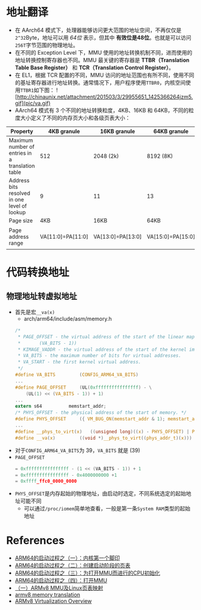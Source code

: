 #  地址翻译
* 在 AArch64 模式下，处理器能够访问更大范围的地址空间，不再仅仅是`2^32`Byte，地址可以用 *64位* 表示，但其中 **有效位是48位**。也就是可以访问`256T`字节范围的物理地址。
* 在不同的 Exception Level 下，MMU 使用的地址转换机制不同，进而使用的地址转换控制寄存器也不同。MMU 最关键的寄存器是 **TTBR（Translation Table Base Register）** 和 **TCR（Translation Control Register）**。
* 在 EL1，根据 TCR 配置的不同，MMU 访问的地址范围也有所不同，使用不同的基址寄存器进行地址转换。通常情况下，用户程序使用`TTBR0`，内核空间使用`TTBR1`如下图：
![http://chinaunix.net/attachment/201503/3/29955651_1425366264jzm5.gif](pic/va.gif)
* AArch64 模式有 3 个不同的地址转换粒度，4KB、16KB 和 64KB，不同的粒度大小定义了不同的内存页大小和各级页表大小：

Property | 4KB granule | 16KB granule | 64KB granule | Notes
---------|-------------|--------------|--------------|------
Maximum number of entries in a translation table | 512 | 2048 (2k) | 8192 (8K) | -
Address bits resolved in one level of lookup | 9 | 11 | 13 | 2<sup>9</sup>=512, 2<sup>11</sup>=2K, 2<sup>13</sup>=8K
Page size | 4KB | 16KB | 64KB | -
Page address range | VA[11:0]=PA[11:0] | VA[13:0]=PA[13:0] | VA[15:0]=PA[15:0] | 2<sup>12</sup>=4K, 2<sup>14</sup>=16K, 2<sup>16</sup>=64K


# 代码转换地址
## 物理地址转虚拟地址
* 首先是宏`__va(x)`
  * arch/arm64/include/asm/memory.h
  ```c
  /*
   * PAGE_OFFSET - the virtual address of the start of the linear map (top
   *       (VA_BITS - 1))
   * KIMAGE_VADDR - the virtual address of the start of the kernel image
   * VA_BITS - the maximum number of bits for virtual addresses.
   * VA_START - the first kernel virtual address.
   */
  #define VA_BITS         (CONFIG_ARM64_VA_BITS)
  ...
  #define PAGE_OFFSET     (UL(0xffffffffffffffff) - \
      (UL(1) << (VA_BITS - 1)) + 1)
  ...
  extern s64          memstart_addr;
  /* PHYS_OFFSET - the physical address of the start of memory. */
  #define PHYS_OFFSET     ({ VM_BUG_ON(memstart_addr & 1); memstart_addr; })
  ...
  #define __phys_to_virt(x)   ((unsigned long)((x) - PHYS_OFFSET) | PAGE_OFFSET)
  #define __va(x)         ((void *)__phys_to_virt((phys_addr_t)(x)))
  ```
* 对于`CONFIG_ARM64_VA_BITS`为 39，`VA_BITS` 就是 (39)
* `PAGE_OFFSET`
  ```c
  = 0xffffffffffffffff - (1 << (VA_BITS - 1)) + 1
  = 0xffffffffffffffff - 0x4000000000 +1
  = 0xffff_ffc0_0000_0000
  ```
* `PHYS_OFFSET`是内存起始的物理地址，由启动时选定，不同系统选定的起始地址可能不同
  * 可以通过`/proc/iomem`简单地查看，一般是第一条`System RAM`类型的起始地址

# References
- [ARM64的启动过程之（一）：内核第一个脚印](http://www.wowotech.net/armv8a_arch/arm64_initialize_1.html)
- [ARM64的启动过程之（二）：创建启动阶段的页表](http://www.wowotech.net/armv8a_arch/create_page_tables.html)
- [ARM64的启动过程之（三）：为打开MMU而进行的CPU初始化](http://www.wowotech.net/armv8a_arch/arm64_initialize_1.html)
- [ARM64的启动过程之（四）：打开MMU](http://www.wowotech.net/armv8a_arch/turn-on-mmu.html)
- [（一）ARMv8 MMU及Linux页表映射](https://www.cnblogs.com/LoyenWang/p/11406693.html)
- [armv8 memory translation](https://www.cnblogs.com/-9-8/p/8406345.html)
- [ARMv8 Virtualization Overview](https://kernelgo.org/armv8-virt-guide.html)
